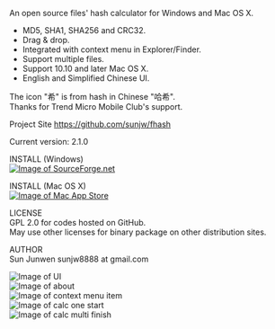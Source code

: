 An open source files' hash calculator for Windows and Mac OS X.
 * MD5, SHA1, SHA256 and CRC32.
 * Drag & drop.
 * Integrated with context menu in Explorer/Finder.
 * Support multiple files.
 * Support 10.10 and later Mac OS X.
 * English and Simplified Chinese UI.

The icon "希" is from hash in Chinese "哈希".   
Thanks for Trend Micro Mobile Club's support.   
   
Project Site https://github.com/sunjw/fhash

Current version: 2.1.0

INSTALL (Windows)  
[![Image of SourceForge.net](https://raw.githubusercontent.com/sunjw/fhash/master/doc/sflogo.14.gif)](https://sourceforge.net/projects/fhash/files/2.0.4/)

INSTALL (Mac OS X)  
[![Image of Mac App Store](https://raw.githubusercontent.com/sunjw/fhash/master/doc/Download_on_the_Mac_App_Store_Badge_US-UK_165x40.png)](https://itunes.apple.com/us/app/fhash/id1055555711?mt=12)

LICENSE   
GPL 2.0 for codes hosted on GitHub.   
May use other licenses for binary package on other distribution sites.

AUTHOR   
Sun Junwen sunjw8888 at gmail.com

![Image of UI](https://raw.githubusercontent.com/sunjw/fhash/master/doc/mac_ui.jpg)   
![Image of about](https://raw.githubusercontent.com/sunjw/fhash/master/doc/mac_about.jpg)   
![Image of context menu item](https://raw.githubusercontent.com/sunjw/fhash/master/doc/mac_context_menu_item.jpg)   
![Image of calc one start](https://raw.githubusercontent.com/sunjw/fhash/master/doc/mac_calc_one_start.jpg)   
![Image of calc multi finish](https://raw.githubusercontent.com/sunjw/fhash/master/doc/mac_calc_multi_finish.jpg)   
